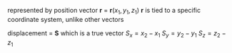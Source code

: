 represented by position vector $\mathbf{r}$ = $\mathbf{r}(x_1, y_1, z_1)$
$\mathbf{r}$ is tied to a specific coordinate system, unlike other vectors

displacement = $\mathbf{S}$ which is a true vector
$S_x = x_2 - x_1$ 
$S_y = y_2 - y_1$
$S_z = z_2 - z_1$
